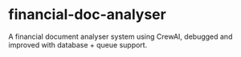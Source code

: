 # financial-doc-analyser
A financial document analyser system using CrewAI, debugged and improved with database + queue support.
